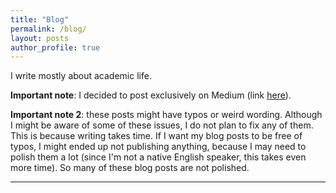 ```yaml
---
title: "Blog"
permalink: /blog/
layout: posts
author_profile: true
---
```




I write mostly about academic life. <br />

**Important note**: I decided to post exclusively on Medium (link [here](https://medium.com/@rocha.carla)).

**Important note 2**: these posts might have typos or weird wording. Although I might be aware of some of these issues, I do not plan to fix any of them. This is because writing takes time. If I want my blog posts to be free of typos, I might ended up not publishing anything, because I may need to polish them a lot (since I'm not a native English speaker, this takes even more time). So many of these blog posts are not polished.<br />

<!-- These posts are also published on <a href=" https://medium.com/@gustavopinto">Medium</a>.-->

<hr/>
